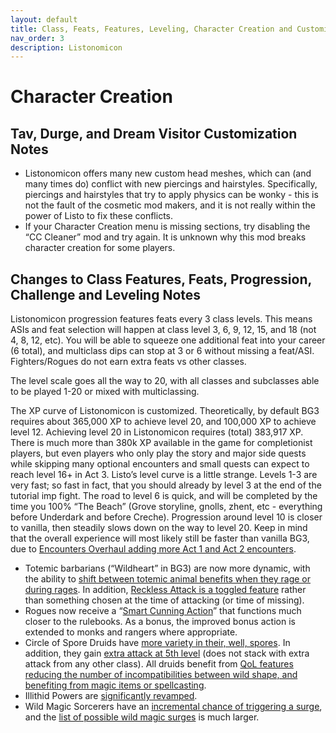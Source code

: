 ```yaml
---
layout: default
title: Class, Feats, Features, Leveling, Character Creation and Customization, and other Gameplay Notes 
nav_order: 3
description: Listonomicon
---
```


# Character Creation

## Tav, Durge, and Dream Visitor Customization Notes

- Listonomicon offers many new custom head meshes, which can (and many times do) conflict with new piercings and hairstyles. Specifically, piercings and hairstyles that try to apply physics can be wonky - this is not the fault of the cosmetic mod makers, and it is not really within the power of Listo to fix these conflicts.
- If your Character Creation menu is missing sections, try disabling the “CC Cleaner” mod and try again. It is unknown why this mod breaks character creation for some players.

## Changes to Class Features, Feats, Progression, Challenge and Leveling Notes
	
Listonomicon progression features feats every 3 class levels. This means ASIs and feat selection will happen at class level 3, 6, 9, 12, 15, and 18 (not 4, 8, 12, etc). You will be able to squeeze one additional feat into your career (6 total), and multiclass dips can stop at 3 or 6 without missing a feat/ASI. Fighters/Rogues do not earn extra feats vs other classes.

The level scale goes all the way to 20, with all classes and subclasses able to be played 1-20 or mixed with multiclassing.

The XP curve of Listonomicon is customized. Theoretically, by default BG3 requires about 365,000 XP to achieve level 20, and 100,000 XP to achieve level 12. Achieving level 20 in Listonomicon requires (total) 383,917 XP. There is much more than 380k XP available in the game for completionist players, but even players who only play the story and major side quests while skipping many optional encounters and small quests can expect to reach level 16+ in Act 3. 
Listo’s level curve is a little strange. Levels 1-3 are very fast; so fast in fact, that you should already by level 3 at the end of the tutorial imp fight. The road to level 6 is quick, and will be completed by the time you 100% “The Beach” (Grove storyline, gnolls, zhent, etc - everything before Underdark and before Creche). Progression around level 10 is closer to vanilla, then steadily slows down on the way to level 20. Keep in mind that the overall experience will most likely still be faster than vanilla BG3, due to [Encounters Overhaul adding more Act 1 and Act 2 encounters](https://www.nexusmods.com/baldursgate3/mods/7740?tab=description).

- Totemic barbarians (“Wildheart” in BG3) are now more dynamic, with the ability to [shift between totemic animal benefits when they rage or during rages](https://www.nexusmods.com/baldursgate3/mods/8274?tab=description). In addition, [Reckless Attack is a toggled feature](https://www.nexusmods.com/baldursgate3/mods/10924) rather than something chosen at the time of attacking (or time of missing).
- Rogues now receive a “[Smart Cunning Action](https://www.nexusmods.com/baldursgate3/mods/8906?tab=description)” that functions much closer to the rulebooks. As a bonus, the improved bonus action is extended to monks and rangers where appropriate.
- Circle of Spore Druids have [more variety in their, well, spores](https://www.nexusmods.com/baldursgate3/mods/11252?tab=description). In addition, they gain [extra attack at 5th level](https://www.nexusmods.com/baldursgate3/mods/4018?tab=description) (does not stack with extra attack from any other class). All druids benefit from [QoL features reducing the number of incompatibilities between wild shape, and benefiting from magic items or spellcasting](https://www.nexusmods.com/baldursgate3/mods/3214).
- Illithid Powers are [significantly revamped](https://www.nexusmods.com/baldursgate3/mods/5105?tab=files).
- Wild Magic Sorcerers have an [incremental chance of triggering a surge](https://www.nexusmods.com/baldursgate3/mods/9603), and the [list of possible wild magic surges](https://www.nexusmods.com/baldursgate3/mods/2967) is much larger.
